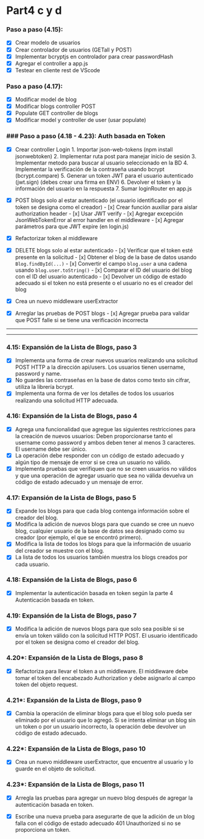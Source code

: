 # Part4 c y d

### Paso a paso (4.15):
- [x] Crear modelo de usuarios
- [x] Crear controlador de usuarios (GETall y POST)
- [x] Implementar bcryptjs en controlador para crear passwordHash
- [x] Agregar el controller a app.js
- [x] Testear en cliente rest de VScode

### Paso a paso (4.17):
- [x] Modificar model de blog 
- [x] Modificar blogs controller POST 
- [x] Populate GET controller de blogs
- [x] Modificar model y controller de user (usar populate)

### ### Paso a paso (4.18 - 4.23): Auth basada en Token
- [x] Crear controller Login 
        1. Importar json-web-tokens (npm install jsonwebtoken)
        2. Implementar ruta post para manejar inicio de sesión
        3. Implementar metodo para buscar al usuario seleccionado en la BD
        4. Implementar la verificación de la contraseña usando bcrypt (bcrypt.compare)
        5. Generar un token JWT para el usuario autenticado (jwt.sign) (debes crear una firma en ENV)
        6. Devolver el token y la información del usuario en la respuesta
        7. Sumar loginRouter en app.js
 
- [x] POST blogs solo al estar autenticado (el usuario identificado por el token se designa como el creador)
        - [x] Crear función auxiliar para aislar authorization header
        - [x] Usar JWT verify
        - [x] Agregar excepción JsonWebTokenError al error handler en el middleware
        - [x] Agregar parámetros para que JWT expire (en login.js)

- [x] Refactorizar token al middleware

- [x] DELETE blogs solo al estar autenticado
        - [x] Verificar que el token esté presente en la solicitud
        - [x] Obtener el blog de la base de datos usando `Blog.findById(...)`
        - [x] Convertir el campo `blog.user` a una cadena usando `blog.user.toString()`
        - [x] Comparar el ID del usuario del blog con el ID del usuario autenticado
        - [x] Devolver un código de estado adecuado si el token no está presente o el usuario no es el creador del blog

- [x] Crea un nuevo middleware userExtractor

- [x] Arreglar las pruebas de POST blogs
        - [x] Agregar prueba para validar que POST falle si se tiene una verificación incorrecta

 

---
<!-- ### TO-DO (pendientes):
- [x] Implementar Logger Middleware y Error Handler Middleware
- [x] Implementar Express Async Errors
- [x] Implementar eslint -->
---




### 4.15: Expansión de la Lista de Blogs, paso 3

- [x] Implementa una forma de crear nuevos usuarios realizando una solicitud POST HTTP a la dirección api/users. Los usuarios tienen username, password y name.
- [x] No guardes las contraseñas en la base de datos como texto sin cifrar, utiliza la librería bcrypt.
- [x] Implementa una forma de ver los detalles de todos los usuarios realizando una solicitud HTTP adecuada.

### 4.16: Expansión de la Lista de Blogs, paso 4

- [x] Agrega una funcionalidad que agregue las siguientes restricciones para la creación de nuevos usuarios: Deben proporcionarse tanto el username como password y ambos deben tener al menos 3 caracteres. El username debe ser único.
- [x] La operación debe responder con un código de estado adecuado y algún tipo de mensaje de error si se crea un usuario no válido.
- [x] Implementa pruebas que verifiquen que no se creen usuarios no válidos y que una operación de agregar usuario que sea no válida devuelva un código de estado adecuado y un mensaje de error.

### 4.17: Expansión de la Lista de Blogs, paso 5

- [x] Expande los blogs para que cada blog contenga información sobre el creador del blog.
- [x] Modifica la adición de nuevos blogs para que cuando se cree un nuevo blog, cualquier usuario de la base de datos sea designado como su creador (por ejemplo, el que se encontró primero).
- [x] Modifica la lista de todos los blogs para que la información de usuario del creador se muestre con el blog.
- [x] La lista de todos los usuarios también muestra los blogs creados por cada usuario.

### 4.18: Expansión de la Lista de Blogs, paso 6

- [x] Implementar la autenticación basada en token según la parte 4 Autenticación basada en token.

### 4.19: Expansión de la Lista de Blogs, paso 7

- [x] Modifica la adición de nuevos blogs para que solo sea posible si se envía un token válido con la solicitud HTTP POST. El usuario identificado por el token se designa como el creador del blog.

### 4.20\*: Expansión de la Lista de Blogs, paso 8

- [x] Refactoriza para llevar el token a un middleware. El middleware debe tomar el token del encabezado Authorization y debe asignarlo al campo token del objeto request.

### 4.21\*: Expansión de la Lista de Blogs, paso 9

- [x] Cambia la operación de eliminar blogs para que el blog solo pueda ser eliminado por el usuario que lo agregó. Si se intenta eliminar un blog sin un token o por un usuario incorrecto, la operación debe devolver un código de estado adecuado.

### 4.22\*: Expansión de la Lista de Blogs, paso 10

- [x] Crea un nuevo middleware userExtractor, que encuentre al usuario y lo guarde en el objeto de solicitud.

### 4.23\*: Expansión de la Lista de Blogs, paso 11

- [x] Arregla las pruebas para agregar un nuevo blog después de agregar la autenticación basada en token.
- [x] Escribe una nueva prueba para asegurarte de que la adición de un blog falla con el código de estado adecuado 401 Unauthorized si no se proporciona un token.





<!-- # Part4b
### 4.8: Pruebas de Lista de Blogs, paso 1

- [x] Utiliza la librería SuperTest para escribir una prueba que realice una solicitud HTTP GET a la URL `/api/blogs`. Verifica que la aplicación de la lista de blogs devuelva la cantidad correcta de publicaciones de blog en formato JSON.
- [x] Refactoriza el controlador de ruta para usar la sintaxis async/await en lugar de promesas.
- [x] Realiza cambios en el código para definir el entorno de prueba y usar una base de datos separada.

### 4.9: Pruebas de Lista de Blogs, paso 2

- [x] Escribe una prueba que verifique que la propiedad de identificador único de las publicaciones del blog se llame `id` en lugar de `_id`.
- [x] Realiza los cambios necesarios en el código para que pase la prueba, utilizando el método `toJSON`.

### 4.10: Pruebas de Lista de Blogs, paso 3

- [x] Escribe una prueba que verifique que al realizar una solicitud HTTP POST a la URL `/api/blogs` se crea correctamente una nueva publicación de blog.
- [x] Verifica que el número total de blogs en el sistema se incrementa en uno.
- [x] Refactoriza la operación para usar async/await en lugar de promesas.

### 4.11\*: Pruebas de Lista de Blogs, paso 4

- [x] Escribe una prueba que verifique que si la propiedad `likes` falta en la solicitud, tendrá el valor 0 por defecto.
- [x] Realiza los cambios necesarios en el código para que pase la prueba.

### 4.12\*: Pruebas de Lista de Blogs, paso 5

- [x] Escribe una prueba que verifique que si faltan las propiedades `title` o `url` en los datos solicitados, el backend responde con el código de estado 400 Bad Request.
- [x] Realiza los cambios necesarios en el código para que pase la prueba.

### 4.13: Expansiones de la Lista de Blogs, paso 1

- [x] Implementa la funcionalidad para eliminar un solo recurso de publicación de blog usando async/await.
- [x] Implementa pruebas para esta funcionalidad.

### 4.14: Expansiones de Listas de Blogs, paso 2

- [x] Implementa la funcionalidad para actualizar la información (cantidad de likes) de una publicación de blog individual usando async/await.
- [x] Implementa pruebas para esta funcionalidad. -->





<!-- # Part4a

### TO-DO:

- [x] Personaliza el Schema de blogs (Schema.set()) para que solo nos devuelva las propiedades deseadas

### OPCIONALES

- [ ] Aprender de Lodash

### 4.3: Funciones Auxiliares y Pruebas Unitarias, paso 1

- [x] Crear una función `dummy` que reciba un array de publicaciones de blog y devuelva 1.
- [x] Verificar la configuración de prueba con una prueba que asegure que `dummy` devuelve 1.

### 4.4: Funciones Auxiliares y Pruebas Unitarias, paso 2

- [x] Crear una función `totalLikes` que reciba una lista de publicaciones de blogs y devuelva la suma total de likes.
- [x] Escribir pruebas para `totalLikes` usando un bloque `describe`.

### 4.5\*: Funciones Auxiliares y Pruebas Unitarias, paso 3

- [x] Crear una función `favoriteBlog` que reciba una lista de blogs y devuelva el blog con más likes.
- [x] Escribir pruebas para `favoriteBlog` usando un bloque `describe`.

### 4.6\*: Funciones Auxiliares y Pruebas Unitarias, paso 4

- [x] Crear una función `mostBlogs` que reciba una lista de blogs y devuelva el autor con la mayor cantidad de blogs.
- [x] Escribir pruebas para `mostBlogs` usando un bloque `describe`.

### 4.7\*: Funciones Auxiliares y Pruebas Unitarias, paso 5

- [x] Crear una función `mostLikes` que reciba una lista de blogs y devuelva el autor con la mayor cantidad de likes.
- [x] Escribir pruebas para `mostLikes` usando un bloque `describe`. -->
